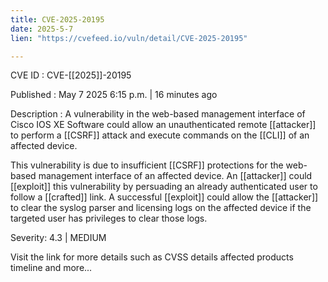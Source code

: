 ```yaml
---
title: CVE-2025-20195
date: 2025-5-7
lien: "https://cvefeed.io/vuln/detail/CVE-2025-20195"

---
```


CVE ID : CVE-[[2025]]-20195

Published :  May 7
2025
6:15 p.m. | 16 minutes ago

Description : A vulnerability in the web-based management interface of Cisco IOS XE Software could allow an unauthenticated
remote  [[attacker]] to perform a  [[CSRF]] attack and execute commands on the  [[CLI]] of an affected device.

 This vulnerability is due to insufficient  [[CSRF]] protections for the web-based management interface of an affected device. An  [[attacker]] could  [[exploit]] this vulnerability by persuading an already authenticated user to follow a  [[crafted]] link. A successful  [[exploit]] could allow the  [[attacker]] to clear the syslog
parser
and licensing logs on the affected device if the targeted user has privileges to clear those logs.

Severity: 4.3 | MEDIUM

Visit the link for more details
such as CVSS details
affected products
timeline
and more...
